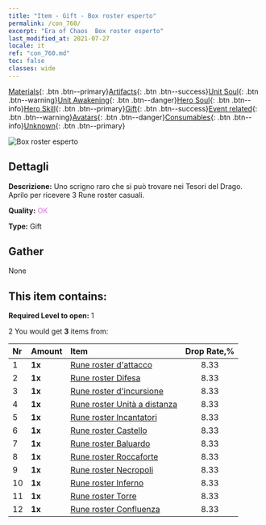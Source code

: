 ```yaml
---
title: "Item - Gift - Box roster esperto"
permalink: /con_760/
excerpt: "Era of Chaos  Box roster esperto"
last_modified_at: 2021-07-27
locale: it
ref: "con_760.md"
toc: false
classes: wide
---
```

 [Materials](/ItemsIT/){: .btn .btn--primary}[Artifacts](/ItemsIT/Artifacts/){: .btn .btn--success}[Unit Soul](/ItemsIT/UnitSoul/){: .btn .btn--warning}[Unit Awakening](/ItemsIT/UnitAwakening/){: .btn .btn--danger}[Hero Soul](/ItemsIT/HeroSoul/){: .btn .btn--info}[Hero Skill](/ItemsIT/HeroSkill/){: .btn .btn--primary}[Gift](/ItemsIT/Gift/){: .btn .btn--success}[Event related](/ItemsIT/Events/){: .btn .btn--warning}[Avatars](/ItemsIT/Avatars/){: .btn .btn--danger}[Consumables](/ItemsIT/Consumables/){: .btn .btn--info}[Unknown](/ItemsIT/Unknown/){: .btn .btn--primary}

 ![Box roster esperto](/images/t/i_tujianhezi3.png)

## Dettagli
 **Descrizione:** Uno scrigno raro che si può trovare nei Tesori del Drago. Aprilo per ricevere 3 Rune roster casuali.

 **Quality:** <span style="color: #DA70D6">OK</span>

 **Type:** Gift

## Gather

  None

## This item contains:

 **Required Level to open:** 1

 2 You would get **3** items  from:

  | Nr | Amount |     Item    | Drop Rate,% |
  |:---|:-------|:------------|:---------:|
  | 1 |  **1x** | [Rune roster d'attacco](/ItemsIT/con_734/) | 8.33 | 
  | 2 |  **1x** | [Rune roster Difesa](/ItemsIT/con_739/) | 8.33 | 
  | 3 |  **1x** | [Rune roster d'incursione](/ItemsIT/con_741/) | 8.33 | 
  | 4 |  **1x** | [Rune roster Unità a distanza](/ItemsIT/con_742/) | 8.33 | 
  | 5 |  **1x** | [Rune roster Incantatori](/ItemsIT/con_746/) | 8.33 | 
  | 6 |  **1x** | [Rune roster Castello](/ItemsIT/con_752/) | 8.33 | 
  | 7 |  **1x** | [Rune roster Baluardo](/ItemsIT/con_753/) | 8.33 | 
  | 8 |  **1x** | [Rune roster Roccaforte](/ItemsIT/con_754/) | 8.33 | 
  | 9 |  **1x** | [Rune roster Necropoli](/ItemsIT/con_755/) | 8.33 | 
  | 10 |  **1x** | [Rune roster Inferno](/ItemsIT/con_777/) | 8.33 | 
  | 11 |  **1x** | [Rune roster Torre](/ItemsIT/con_785/) | 8.33 | 
  | 12 |  **1x** | [Rune roster Confluenza](/ItemsIT/con_791/) | 8.33 | 
